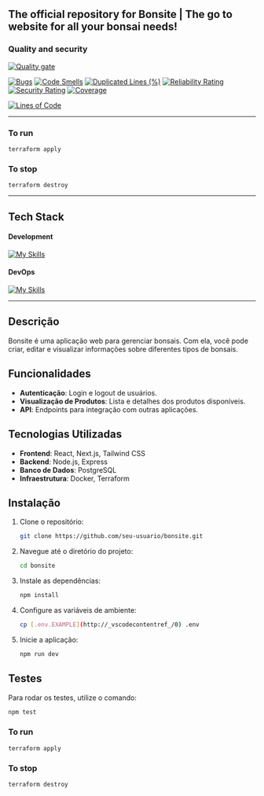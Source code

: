 ## The official repository for Bonsite | The go to website for all your bonsai needs!

### Quality and security

[![Quality gate](https://sonarcloud.io/api/project_badges/quality_gate?project=bonsite_bonsite)](https://sonarcloud.io/summary/new_code?id=bonsite_bonsite)

[![Bugs](https://sonarcloud.io/api/project_badges/measure?project=bonsite_bonsite&metric=bugs)](https://sonarcloud.io/summary/new_code?id=bonsite_bonsite)
[![Code Smells](https://sonarcloud.io/api/project_badges/measure?project=bonsite_bonsite&metric=code_smells)](https://sonarcloud.io/summary/new_code?id=bonsite_bonsite)
[![Duplicated Lines (%)](https://sonarcloud.io/api/project_badges/measure?project=bonsite_bonsite&metric=duplicated_lines_density)](https://sonarcloud.io/summary/new_code?id=bonsite_bonsite)
[![Reliability Rating](https://sonarcloud.io/api/project_badges/measure?project=bonsite_bonsite&metric=reliability_rating)](https://sonarcloud.io/summary/new_code?id=bonsite_bonsite)
[![Security Rating](https://sonarcloud.io/api/project_badges/measure?project=bonsite_bonsite&metric=security_rating)](https://sonarcloud.io/summary/new_code?id=bonsite_bonsite)
[![Coverage](https://sonarcloud.io/api/project_badges/measure?project=bonsite_bonsite&metric=coverage)](https://sonarcloud.io/summary/new_code?id=bonsite_bonsite)

[![Lines of Code](https://sonarcloud.io/api/project_badges/measure?project=bonsite_bonsite&metric=ncloc)](https://sonarcloud.io/summary/new_code?id=bonsite_bonsite)

-----


### To run
```console
terraform apply
```

### To stop
```console
terraform destroy
```

---------------
## Tech Stack

#### Development
[![My Skills](https://skillicons.dev/icons?i=nextjs,react,tailwind,postgres,nodejs,css,ts,js,jest)](https://skillicons.dev)
#### DevOps
[![My Skills](https://skillicons.dev/icons?i=docker,terraform,githubactions)](https://skillicons.dev)

---------------

## Descrição

Bonsite é uma aplicação web para gerenciar bonsais. Com ela, você pode criar, editar e visualizar informações sobre diferentes tipos de bonsais.

## Funcionalidades

- **Autenticação**: Login e logout de usuários.
- **Visualização de Produtos**: Lista e detalhes dos produtos disponíveis.
- **API**: Endpoints para integração com outras aplicações.

## Tecnologias Utilizadas

- **Frontend**: React, Next.js, Tailwind CSS
- **Backend**: Node.js, Express
- **Banco de Dados**: PostgreSQL
- **Infraestrutura**: Docker, Terraform

## Instalação

1. Clone o repositório:
    ```sh
    git clone https://github.com/seu-usuario/bonsite.git
    ```
2. Navegue até o diretório do projeto:
    ```sh
    cd bonsite
    ```
3. Instale as dependências:
    ```sh
    npm install
    ```
4. Configure as variáveis de ambiente:
    ```sh
    cp [.env.EXAMPLE](http://_vscodecontentref_/0) .env
    ```
5. Inicie a aplicação:
    ```sh
    npm run dev
    ```

## Testes

Para rodar os testes, utilize o comando:
```sh
npm test
```

### To run
```console
terraform apply
```

### To stop
```console
terraform destroy
```
